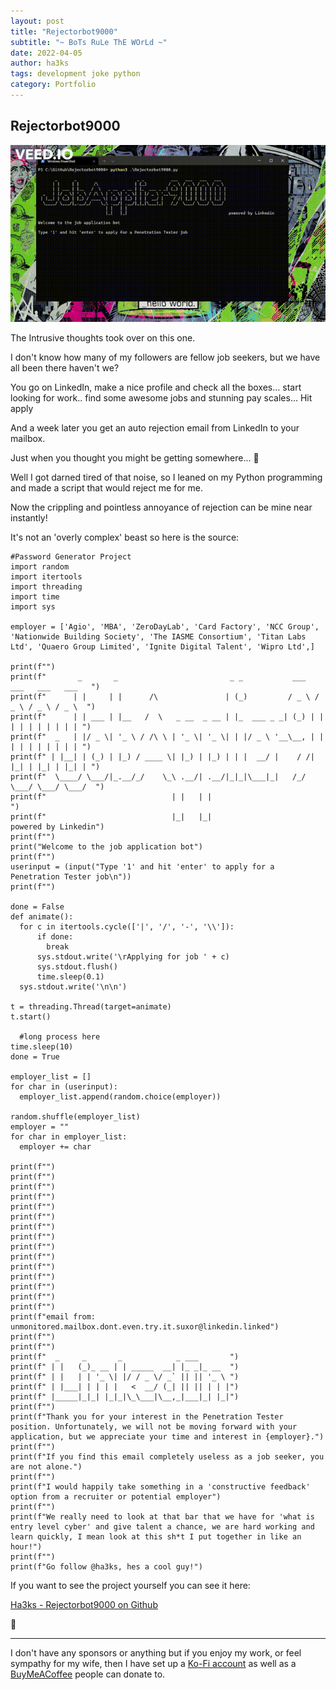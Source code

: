 ```yaml
---
layout: post
title: "Rejectorbot9000"
subtitle: "~ BoTs RuLe ThE WOrLd ~"
date: 2022-04-05
author: ha3ks
tags: development joke python
category: Portfolio
---
```


## Rejectorbot9000

[![1](https://raw.githubusercontent.com/ha3ks/Rejectorbot9000/refs/heads/main/Rejector.gif)](https://raw.githubusercontent.com/ha3ks/Rejectorbot9000/refs/heads/main/Rejector.gif)

The Intrusive thoughts took over on this one.

I don't know how many of my followers are fellow job seekers, but we have all been there haven't we?

You go on LinkedIn, make a nice profile and check all the boxes... start looking for work.. find some awesome jobs and stunning pay scales... Hit apply

And a week later you get an auto rejection email from LinkedIn to your mailbox.

Just when you thought you might be getting somewhere... 💩

Well I got darned tired of that noise, so I leaned on my Python programming and made a script that would reject me for me.

Now the crippling and pointless annoyance of rejection can be mine near instantly!

It's not an 'overly complex' beast so here is the source:

```
#Password Generator Project
import random
import itertools
import threading
import time
import sys

employer = ['Agio', 'MBA', 'ZeroDayLab', 'Card Factory', 'NCC Group', 'Nationwide Building Society', 'The IASME Consortium', 'Titan Labs Ltd', 'Quaero Group Limited', 'Ignite Digital Talent', 'Wipro Ltd',]

print(f"")
print(f"       _       _                         _ _           ___   ___   ___   ___   ")
print(f"      | |     | |      /\               | (_)         / _ \ / _ \ / _ \ / _ \  ")
print(f"      | | ___ | |__   /  \   _ __  _ __ | |_  ___ _ _| (_) | | | | | | | | | | ")
print(f"  _   | |/ _ \| '_ \ / /\ \ | '_ \| '_ \| | |/ _ \ '__\__, | | | | | | | | | | ")
print(f" | |__| | (_) | |_) / ____ \| |_) | |_) | | |  __/ |    / /| |_| | |_| | |_| | ")
print(f"  \____/ \___/|_.__/_/    \_\ .__/| .__/|_|_|\___|_|   /_/  \___/ \___/ \___/  ")
print(f"                            | |   | |                                          ")
print(f"                            |_|   |_|                                          powered by Linkedin")
print(f"")
print("Welcome to the job application bot")
print(f"")
userinput = (input("Type '1' and hit 'enter' to apply for a Penetration Tester job\n")) 
print(f"")

done = False
def animate():
  for c in itertools.cycle(['|', '/', '-', '\\']):
      if done:
        break
      sys.stdout.write('\rApplying for job ' + c)
      sys.stdout.flush()
      time.sleep(0.1)
  sys.stdout.write('\n\n')

t = threading.Thread(target=animate)
t.start()

  #long process here
time.sleep(10)
done = True

employer_list = []
for char in (userinput):
  employer_list.append(random.choice(employer))

random.shuffle(employer_list)
employer = ""
for char in employer_list:
  employer += char

print(f"")
print(f"")
print(f"")
print(f"")
print(f"")
print(f"")
print(f"")
print(f"")
print(f"")
print(f"")
print(f"")
print(f"")
print(f"")
print(f"")
print(f"")
print(f"email from: unmonitored.mailbox.dont.even.try.it.suxor@linkedin.linked")
print(f"")
print(f"")
print(f"  _     _       _            _ ___       ")
print(f" | |   (_)_ __ | | _____  __| |_ _|_ __  ")
print(f" | |   | | '_ \| |/ / _ \/ _` || || '_ \ ")
print(f" | |___| | | | |   <  __/ (_| || || | | |")
print(f" |_____|_|_| |_|_|\_\___|\__,_|___|_| |_|")
print(f"")                                        
print(f"Thank you for your interest in the Penetration Tester position. Unfortunately, we will not be moving forward with your application, but we appreciate your time and interest in {employer}.")
print(f"")
print(f"If you find this email completely useless as a job seeker, you are not alone.") 
print(f"")
print(f"I would happily take something in a 'constructive feedback' option from a recruiter or potential employer")
print(f"")
print(f"We really need to look at that bar that we have for 'what is entry level cyber' and give talent a chance, we are hard working and learn quickly, I mean look at this sh*t I put together in like an hour!")
print(f"")
print(f"Go follow @ha3ks, hes a cool guy!")
```


If you want to see the project yourself you can see it here:

[Ha3ks - Rejectorbot9000 on Github](https://github.com/ha3ks/Rejectorbot9000)


🤙

-------

I don't have any sponsors or anything but if you enjoy my work, or feel sympathy for my wife, then I have set up a [Ko-Fi account](https://ko-fi.com/ha3ks) as well as a [BuyMeACoffee](https://www.buymeacoffee.com/ha3ks) people can donate to.